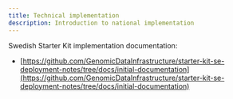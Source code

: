 ```yaml
---
title: Technical implementation
description: Introduction to national implementation
---
```


<span class="flag-icon ms-2 shadow-sm flag-icon-se"></span> Swedish Starter Kit implementation documentation: 

* [https://github.com/GenomicDataInfrastructure/starter-kit-se-deployment-notes/tree/docs/initial-documentation](https://github.com/GenomicDataInfrastructure/starter-kit-se-deployment-notes/tree/docs/initial-documentation)
